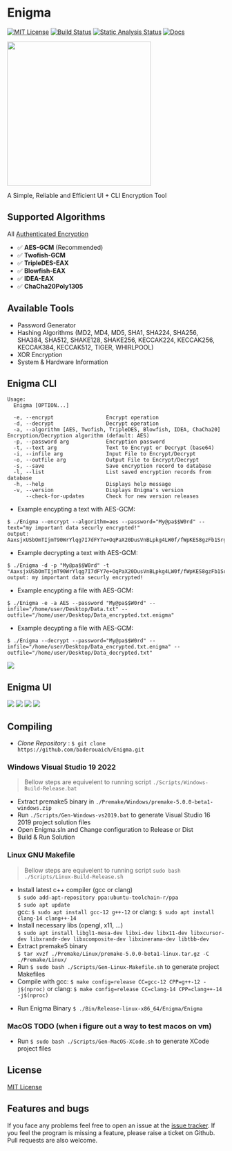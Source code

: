 # Enigma
<!--WORKFLOW-->
[![MIT License](https://img.shields.io/badge/license-MIT-yellow)](https://github.com/baderouaich/Enigma/blob/master/LICENSE.md)
[![Build Status](https://github.com/baderouaich/Enigma/workflows/build/badge.svg)](https://github.com/baderouaich/Enigma/actions?workflow=build) 
[![Static Analysis Status](https://github.com/baderouaich/Enigma/workflows/static-analysis/badge.svg)](https://github.com/baderouaich/Enigma/actions?workflow=static-analysis)
[![Docs](https://codedocs.xyz/doxygen/doxygen.svg)](https://badereddineouaich.github.io/Enigma)


<!--LOGO-->
<!-- ![Enigma](Resources/Branding/EnigmaLogoWolf_860x869.png) -->
<!-- <img src="Resources/Branding/EnigmaLogoWolf_860x869.png" width="330"/> -->
<img src="Resources/Branding/Logo.png" width="333" />

<!--DESCRIOTION-->
A Simple, Reliable and Efficient UI + CLI Encryption Tool<br>
<!--
Built to solve 3 problems i had:
- huge personal files take too much space in storage clouds <strong>(Solved by Compression)</strong>
- if someone accessed my storage's account, you know. <strong>(Solved by Encryption)</strong>
- just can't trust other programs to do the above two for me plus Enigma and is a cool name to waste (in memory of Alan Turing)
-->



## Supported Algorithms
All [Authenticated Encryption](https://www.cryptopp.com/wiki/Authenticated_Encryption)
- :white_check_mark: <strong>AES-GCM</strong> (Recommended)
- :white_check_mark: <strong>Twofish-GCM</strong>
- :white_check_mark: <strong>TripleDES-EAX</strong>
- :white_check_mark: <strong>Blowfish-EAX</strong>
- :white_check_mark: <strong>IDEA-EAX</strong>
- :white_check_mark: <strong>ChaCha20Poly1305</strong>
<!-- - :white_check_mark: <strong>RSA-OAEP-SHA256</strong> -->
<!-- - [ ] algo || [x] algo -->


## Available Tools
- Password Generator
- Hashing Algorithms (MD2, MD4, MD5, SHA1, SHA224, SHA256, SHA384, SHA512, SHAKE128, SHAKE256, KECCAK224, KECCAK256, KECCAK384, KECCAK512, TIGER, WHIRLPOOL)
- XOR Encryption
- System & Hardware Information

<!--
## Features
- :zap: Very fast Encryption & Decryption
- :hammer_and_wrench: Useful tools like Password Generator, Hashing and System & Hardware Information
- :computer: User Interface & Command-Line Interface support
- :shield: Strongest Encryption Algorithms of the Decade
- :package: GZip Compression by default to reduce cipher size if sharing or uploading to clouds
- :briefcase: SQLite3 Database system to save, import and export encryption records
- :octocat: Open Source of course!
-->

<!--- :detective: Auto-detect algorithm used for encryption (no need to keep remembering which algorithm you used, just remember your password, and store cipher base64-text or encrypted file somewhere preferably clouds)-->

<!--
## NOTES
- Encryption passwords are NOT saved into the database.
- Import/Export your database by copying or replacing database file `Enigma.db` located in `./Resources/Database/`
-->

## Enigma CLI
```text
Usage:
  Enigma [OPTION...]

  -e, --encrypt                 Encrypt operation
  -d, --decrypt                 Decrypt operation
  -a, --algorithm [AES, Twofish, TripleDES, Blowfish, IDEA, ChaCha20] Encryption/Decryption algorithm (default: AES)
  -p, --password arg            Encryption password
  -t, --text arg                Text to Encrypt or Decrypt (base64)
  -i, --infile arg              Input File to Encrypt/Decrypt
  -o, --outfile arg             Output File to Encrypt/Decrypt
  -s, --save                    Save encryption record to database
  -l, --list                    List saved encryption records from database
  -h, --help                    Displays help message
  -v, --version                 Displays Enigma's version
      --check-for-updates       Check for new version releases
```

- Example encypting a text with AES-GCM:<br>
```batch
$ ./Enigma --encrypt --algorithm=aes --password="My@pa$$W0rd" --text="my important data securly encrypted!"
output: AaxsjxUSbOmTIjmT90WrYlqg7I7dFY7e+OqPaX20DusVnBLpkg4LW0f/fWpKES8gzFb1SrglpVt0goGfijzVHx+ULjuT
```
- Example decrypting a text with AES-GCM:<br>
```batch
$ ./Enigma -d -p "My@pa$$W0rd" -t "AaxsjxUSbOmTIjmT90WrYlqg7I7dFY7e+OqPaX20DusVnBLpkg4LW0f/fWpKES8gzFb1SrglpVt0goGfijzVHx+ULjuT"
output: my important data securly encrypted!
```
<!--<img src="Resources/ScreenShots/CLI-EncryptDecryptText-Demo.png"/><br>-->

- Example encypting a file with AES-GCM:<br>
```batch
$ ./Enigma -e -a AES --password "My@pa$$W0rd" --infile="/home/user/Desktop/Data.txt" --outfile="/home/user/Desktop/Data_encrypted.txt.enigma"
```
- Example decypting a file with AES-GCM:<br>
```batch
$ ./Enigma --decrypt --password="My@pa$$W0rd" --infile="/home/user/Desktop/Data_encrypted.txt.enigma" --outfile="/home/user/Desktop/Data_decrypted.txt"
```
<!-- <img src="Resources/ScreenShots/CLI-EncryptDecryptFile-Demo.png"/><br> -->
<img src="Resources/ScreenShots/4.png"/><br>



## Enigma UI
<img src="Resources/ScreenShots/Main-Menu-Demo.png"/>
<img src="Resources/ScreenShots/2.png"/>
<img src="Resources/ScreenShots/My-Encryptions-Demo.png"/>
<img src="Resources/ScreenShots/Tools-Demo.png"/>

<!--
<img width="300" src="Resources/ScreenShots/UI-MainMenuScene.png"/>  <img width="300" src="Resources/ScreenShots/UI-EncryptText-Demo.png"/>  <img width="300" src="Resources/ScreenShots/UI-DecryptText-Demo.png"/>  <img width="300" src="Resources/ScreenShots/UI-EncryptFile-Demo.png"/>  <img width="300" src="Resources/ScreenShots/UI-DecryptFile-Demo.png"/>
-->

<!--
Latest Test on `Windows 10 Version 20H2`
<img src="Resources/Dev Process/Windows-Latest.png"/>
<br>
Latest Test on `Linux Mint Cinnamon 19.3 Tricia`
<img src="Resources/Dev Process/Linux-Latest.png"/>
-->


## Compiling
- <i>Clone Repository</i> : `$ git clone https://github.com/baderouaich/Enigma.git`<br>

### Windows Visual Studio 19 2022
> Bellow steps are equivelent to running script `./Scripts/Windows-Build-Release.bat`
 - Extract premake5 binary in `./Premake/Windows/premake-5.0.0-beta1-windows.zip`<br>
 - Run `./Scripts/Gen-Windows-vs2019.bat` to generate Visual Studio 16 2019 project solution files
 - Open Enigma.sln and Change configuration to Release or Dist
 - Build & Run Solution


### Linux GNU Makefile 
> Bellow steps are equivelent to running script `sudo bash ./Scripts/Linux-Build-Release.sh`
 - Install latest c++ compiler (gcc or clang)<br>
  `$ sudo add-apt-repository ppa:ubuntu-toolchain-r/ppa`<br>
  `$ sudo apt update`<br>
  gcc: `$ sudo apt install gcc-12 g++-12` or clang: `$ sudo apt install clang-14 clang++-14`<br>
 - Install necessary libs (opengl, x11, ...)<br>
  `$ sudo apt install libgl1-mesa-dev libxi-dev libx11-dev libxcursor-dev libxrandr-dev libxcomposite-dev libxinerama-dev libtbb-dev`
 - Extract premake5 binary<br>
  `$ tar xvzf ./Premake/Linux/premake-5.0.0-beta1-linux.tar.gz -C ./Premake/Linux/`
 - Run `$ sudo bash ./Scripts/Gen-Linux-Makefile.sh` to generate project Makefiles
 - Compile with gcc: `$ make config=release CC=gcc-12 CPP=g++-12 -j$(nproc)` or clang: `$ make config=release CC=clang-14 CPP=clang++-14 -j$(nproc)` <br> 
<!--  replace -j X with number of threads to use for compilation, the more the faster<br>
   replace release with dist for full performance -->
<!--  - Copy `Resources/` folder next to the executable at `./Bin/Release-linux-x86_64/Enigma/Enigma` --> 
 - Run Enigma Binary `$ ./Bin/Release-linux-x86_64/Enigma/Enigma`

### MacOS TODO (when i figure out a way to test macos on vm)
- Run `$ sudo bash ./Scripts/Gen-MacOS-XCode.sh` to generate XCode project files<br>


## License
[MIT License](LICENSE.md)


## Features and bugs

If you face any problems feel free to open an issue at the [issue tracker][tracker]. If you feel the program is missing a feature, please raise a ticket on Github. Pull requests are also welcome.

[tracker]: https://github.com/baderouaich/Enigma/issues
